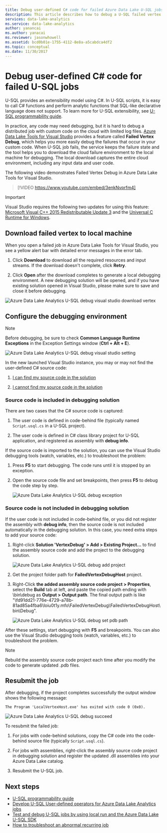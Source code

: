 ```yaml
---
title: Debug user-defined C# code for failed Azure Data Lake U-SQL jobs
description: This article describes how to debug a U-SQL failed vertex using Azure Data Lake Tools for Visual Studio.
services: data-lake-analytics
ms.service: data-lake-analytics
author: yanancai
ms.author: yanacai
ms.reviewer: jasonwhowell
ms.assetid: bcd0b01e-1755-4112-8e8a-a5cabdca4df2
ms.topic: conceptual
ms.date: 11/30/2017
---
```

# Debug user-defined C# code for failed U-SQL jobs

U-SQL provides an extensibility model using C#. In U-SQL scripts, it is easy to call C# functions and perform analytic functions that SQL-like declarative language does not support. To learn more for U-SQL extensibility, see [U-SQL programmability guide](https://docs.microsoft.com/azure/data-lake-analytics/data-lake-analytics-u-sql-programmability-guide#use-user-defined-functions-udf). 

In practice, any code may need debugging, but it is hard to debug a distributed job with custom code on the cloud with limited log files. [Azure Data Lake Tools for Visual Studio](https://aka.ms/adltoolsvs) provides a feature called **Failed Vertex Debug**, which helps you more easily debug the failures that occur in your custom code. When U-SQL job fails, the service keeps the failure state and the tool helps you to download the cloud failure environment to the local machine for debugging. The local download captures the entire cloud environment, including any input data and user code.

The following video demonstrates Failed Vertex Debug in Azure Data Lake Tools for Visual Studio.

> [!VIDEO https://www.youtube.com/embed/3enkNvprfm4]
>

> [!IMPORTANT]
> Visual Studio requires the following two updates for using this feature: [Microsoft Visual C++ 2015 Redistributable Update 3](https://www.microsoft.com/en-us/download/details.aspx?id=53840) and the [Universal C Runtime for Windows](https://www.microsoft.com/download/details.aspx?id=50410).
>

## Download failed vertex to local machine

When you open a failed job in Azure Data Lake Tools for Visual Studio, you see a yellow alert bar with detailed error messages in the error tab.

1. Click **Download** to download all the required resources and input streams. If the download doesn't complete, click **Retry**.

2. Click **Open** after the download completes to generate a local debugging environment. A new debugging solution will be opened, and if you have existing solution opened in Visual Studio, please make sure to save and close it before debugging.

![Azure Data Lake Analytics U-SQL debug visual studio download vertex](./media/data-lake-analytics-debug-u-sql-jobs/data-lake-analytics-download-vertex.png)

## Configure the debugging environment

> [!NOTE]
> Before debugging, be sure to check **Common Language Runtime Exceptions** in the Exception Settings window (**Ctrl + Alt + E**).

![Azure Data Lake Analytics U-SQL debug visual studio setting](./media/data-lake-analytics-debug-u-sql-jobs/data-lake-analytics-clr-exception-setting.png)

In the new launched Visual Studio instance, you may or may not find the user-defined C# source code:

1. [I can find my source code in the solution](#source-code-is-included-in-debugging-solution)

2. [I cannot find my source code in the solution](#source-code-is-not-included-in-debugging-solution)

### Source code is included in debugging solution

There are two cases that the C# source code is captured:

1. The user code is defined in code-behind file (typically named `Script.usql.cs` in a U-SQL project).

2. The user code is defined in C# class library project for U-SQL application, and registered as assembly with **debug info**.

If the source code is imported to the solution, you can use the Visual Studio debugging tools (watch, variables, etc.) to troubleshoot the problem:

1. Press **F5** to start debugging. The code runs until it is stopped by an exception.

2. Open the source code file and set breakpoints, then press **F5** to debug the code step by step.

    ![Azure Data Lake Analytics U-SQL debug exception](./media/data-lake-analytics-debug-u-sql-jobs/data-lake-analytics-debug-exception.png)

### Source code is not included in debugging solution

If the user code is not included in code-behind file, or you did not register the assembly with **debug info**, then the source code is not included automatically in the debugging solution. In this case, you need extra steps to add your source code:

1. Right-click **Solution 'VertexDebug' > Add > Existing Project...** to find the assembly source code and add the project to the debugging solution.

    ![Azure Data Lake Analytics U-SQL debug add project](./media/data-lake-analytics-debug-u-sql-jobs/data-lake-analytics-add-project-to-debug-solution.png)

2. Get the project folder path for **FailedVertexDebugHost** project. 

3. Right-Click **the added assembly source code project > Properties**, select the **Build** tab at left, and paste the copied path ending with \bin\debug as **Output > Output path**. The final output path is like "<DataLakeTemp path>\fd91dd21-776e-4729-a78b-81ad85a4fba6\loiu0t1y.mfo\FailedVertexDebug\FailedVertexDebugHost\bin\Debug\".

    ![Azure Data Lake Analytics U-SQL debug set pdb path](./media/data-lake-analytics-debug-u-sql-jobs/data-lake-analytics-set-pdb-path.png)

After these settings, start debugging with **F5** and breakpoints. You can also use the Visual Studio debugging tools (watch, variables, etc.) to troubleshoot the problem.

> [!NOTE]
> Rebuild the assembly source code project each time after you modify the code to generate updated .pdb files.

## Resubmit the job

After debugging, if the project completes successfully the output window shows the following message:

    The Program 'LocalVertexHost.exe' has exited with code 0 (0x0).

![Azure Data Lake Analytics U-SQL debug succeed](./media/data-lake-analytics-debug-u-sql-jobs/data-lake-analytics-debug-succeed.png)

To resubmit the failed job:

1. For jobs with code-behind solutions, copy the C# code into the code-behind source file (typically `Script.usql.cs`).

2. For jobs with assemblies, right-click the assembly source code project in debugging solution and register the updated .dll assemblies into your Azure Data Lake catalog.

3. Resubmit the U-SQL job.

## Next steps

- [U-SQL programmability guide](data-lake-analytics-u-sql-programmability-guide.md)
- [Develop U-SQL User-defined operators for Azure Data Lake Analytics jobs](data-lake-analytics-u-sql-develop-user-defined-operators.md)
- [Test and debug U-SQL jobs by using local run and the Azure Data Lake U-SQL SDK](data-lake-analytics-data-lake-tools-local-run.md)
- [How to troubleshoot an abnormal recurring job](data-lake-analytics-data-lake-tools-debug-recurring-job.md)
